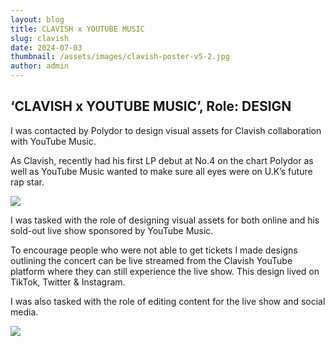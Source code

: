 ```yaml
---
layout: blog
title: CLAVISH x YOUTUBE MUSIC
slug: clavish
date: 2024-07-03
thumbnail: /assets/images/clavish-poster-v5-2.jpg
author: admin
---
```

## ‘CLAVISH x YOUTUBE MUSIC’, Role: DESIGN 



I was contacted by Polydor to design visual assets for Clavish collaboration with YouTube Music. 

As Clavish, recently had his first LP debut at No.4 on the chart Polydor as well as YouTube Music wanted to make sure all eyes were on U.K’s future rap star.

![](/assets/images/clavish-poster-v5-2-9x16.jpg)

 

I was tasked with the role of designing visual assets for both online and his sold-out live show sponsored by YouTube Music. 

To encourage people who were not able to get tickets I made designs outlining the concert can be live streamed from the Clavish YouTube platform where they can still experience the live show. This design lived on TikTok, Twitter & Instagram. 

I was also tasked with the role of editing content for the live show and social media.

![](/assets/images/screenshot-2024-06-04-at-18.21.57.png)
